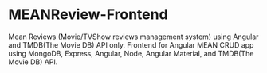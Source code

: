 # MEANReview-Frontend
Mean Reviews (Movie/TVShow reviews management system) using Angular and TMDB(The Movie DB) API only. Frontend for Angular MEAN CRUD app using MongoDB, Express, Angular, Node, Angular Material, and TMDB(The Movie DB) API.
